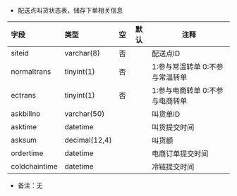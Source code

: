 -  配送点叫货状态表，储存下单相关信息

| 字段          | 类型          | 空   | 默认 | 注释                            |
| :------------ | :------------ | :--- | ---- | ------------------------------- |
| siteid        | varchar(8)    | 否   |      | 配送点ID                        |
| normaltrans   | tinyint(1)    | 否   |      | 1:参与常温转单 0:不参与常温转单 |
| ectrans       | tinyint(1)    | 否   |      | 1:参与电商转单 0:不参与电商转单 |
| askbillno     | varchar(50)   |      |      | 叫货单ID                        |
| asktime       | datetime      |      |      | 叫货提交时间                    |
| asksum        | decimal(12,4) |      |      | 叫货额                          |
| ordertime     | datetime      |      |      | 电商订单提交时间                |
| coldchaintime | datetime      |      |      | 冷链提交时间                    |

- 备注：无

